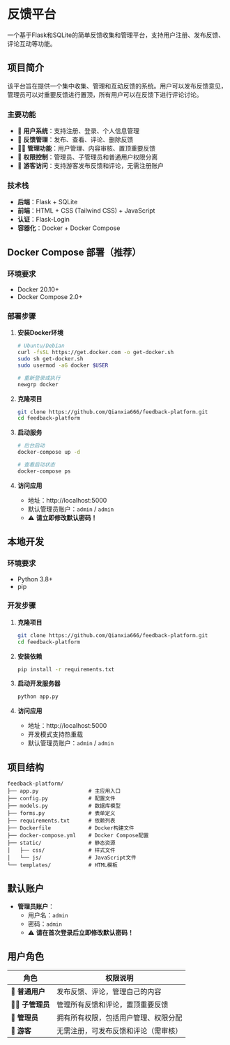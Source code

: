 # 反馈平台

一个基于Flask和SQLite的简单反馈收集和管理平台，支持用户注册、发布反馈、评论互动等功能。

## 项目简介

该平台旨在提供一个集中收集、管理和互动反馈的系统。用户可以发布反馈意见，管理员可以对重要反馈进行置顶，所有用户可以在反馈下进行评论讨论。

### 主要功能

- 🔐 **用户系统**：支持注册、登录、个人信息管理
- 📝 **反馈管理**：发布、查看、评论、删除反馈
- 👨‍💼 **管理功能**：用户管理、内容审核、置顶重要反馈
- 🔑 **权限控制**：管理员、子管理员和普通用户权限分离
- 👤 **游客访问**：支持游客发布反馈和评论，无需注册账户

### 技术栈

- **后端**：Flask + SQLite
- **前端**：HTML + CSS (Tailwind CSS) + JavaScript
- **认证**：Flask-Login
- **容器化**：Docker + Docker Compose

## Docker Compose 部署（推荐）

### 环境要求

- Docker 20.10+
- Docker Compose 2.0+

### 部署步骤

1. **安装Docker环境**
   ```bash
   # Ubuntu/Debian
   curl -fsSL https://get.docker.com -o get-docker.sh
   sudo sh get-docker.sh
   sudo usermod -aG docker $USER
   
   # 重新登录或执行
   newgrp docker
   ```

2. **克隆项目**
   ```bash
   git clone https://github.com/Qianxia666/feedback-platform.git
   cd feedback-platform
   ```

3. **启动服务**
   ```bash
   # 后台启动
   docker-compose up -d
   
   # 查看启动状态
   docker-compose ps
   ```

4. **访问应用**
   - 地址：http://localhost:5000
   - 默认管理员账户：`admin` / `admin`
   - ⚠️ **请立即修改默认密码！**


## 本地开发

### 环境要求

- Python 3.8+
- pip

### 开发步骤

1. **克隆项目**
   ```bash
   git clone https://github.com/Qianxia666/feedback-platform.git
   cd feedback-platform
   ```

4. **安装依赖**
   ```bash
   pip install -r requirements.txt
   ```

5. **启动开发服务器**
   ```bash
   python app.py
   ```

6. **访问应用**
   - 地址：http://localhost:5000
   - 开发模式支持热重载
   - 默认管理员账户：`admin` / `admin`

## 项目结构

```
feedback-platform/
├── app.py                # 主应用入口
├── config.py             # 配置文件
├── models.py             # 数据库模型
├── forms.py              # 表单定义
├── requirements.txt      # 依赖列表
├── Dockerfile            # Docker构建文件
├── docker-compose.yml    # Docker Compose配置
├── static/               # 静态资源
│   ├── css/              # 样式文件
│   └── js/               # JavaScript文件
└── templates/            # HTML模板
```

## 默认账户

- **管理员账户**：
  - 用户名：`admin`
  - 密码：`admin`
  - ⚠️ **请在首次登录后立即修改默认密码！**

## 用户角色

| 角色 | 权限说明 |
|------|----------|
| 👤 **普通用户** | 发布反馈、评论，管理自己的内容 |
| 👨‍💼 **子管理员** | 管理所有反馈和评论，置顶重要反馈 |
| 👑 **管理员** | 拥有所有权限，包括用户管理、权限分配 |
| 🚶 **游客** | 无需注册，可发布反馈和评论（需审核） |

